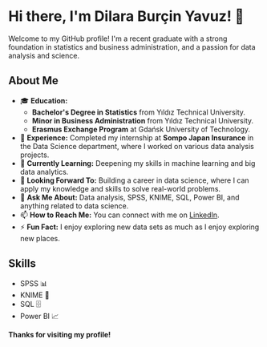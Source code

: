 # Hi there, I'm Dilara Burçin Yavuz! 👋

Welcome to my GitHub profile! I'm a recent graduate with a strong foundation in statistics and business administration, and a passion for data analysis and science.

## About Me

- 🎓 **Education:** 
  - **Bachelor's Degree in Statistics** from Yıldız Technical University.
  - **Minor in Business Administration** from Yıldız Technical University.
  - **Erasmus Exchange Program** at Gdańsk University of Technology.
- 💼 **Experience:** Completed my internship at **Sompo Japan Insurance** in the Data Science department, where I worked on various data analysis projects.
- 🌱 **Currently Learning:** Deepening my skills in machine learning and big data analytics.
- 🔭 **Looking Forward To:** Building a career in data science, where I can apply my knowledge and skills to solve real-world problems.
- 💬 **Ask Me About:** Data analysis, SPSS, KNIME, SQL, Power BI, and anything related to data science.
- 📫 **How to Reach Me:** You can connect with me on [LinkedIn](https://www.linkedin.com/in/dilara-bur%C3%A7in-yavuz-0965881b4/).
- ⚡ **Fun Fact:** I enjoy exploring new data sets as much as I enjoy exploring new places.

## Skills

- SPSS 📊
- KNIME 🔄
- SQL 🗄️
- Power BI 📈

**Thanks for visiting my profile!**

<!---
burcinyavuzz/burcinyavuzz is a ✨ special ✨ repository because its `README.md` (this file) appears on your GitHub profile.
You can click the Preview link to take a look at your changes.
--->
